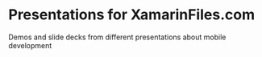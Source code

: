 # Presentations for XamarinFiles.com
Demos and slide decks from different presentations about mobile development
